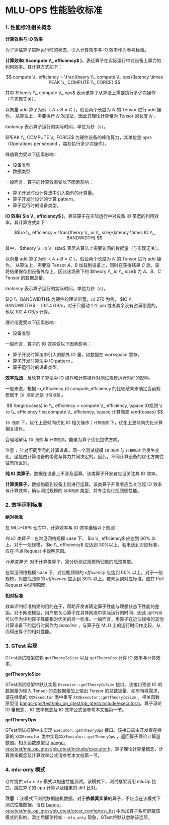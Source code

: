 # MLU-OPS 性能验收标准

### 1. 性能标准相关概念

**计算效率与 IO 效率**

为了评估算子实际运行时的状态，引入计算效率与 IO 效率作为参考标准。

**计算效率( $compute \\_ efficiency$ )**，表征算子在实际运行中对设备上算力的利用效率。其计算方式如下：

$$
compute \\_ efficiency = \frac{theory \\_ compute \\_ ops}{latency \times PEAK \\_ COMPUTE \\_ FORCE}
$$

其中 $theory \\_ compute \\_ ops$ 表示该算子从算法上需要执行多少次操作（与实现无关）。

以向量 add 算子为例（ $A+B=C$ ）。假设两个长度为 $N$ 的 Tensor 进行 add 操作。 从算法上，需要执行 $N$ 次加法，因此其理论计算量为 Tensor 的长度 $N$ 。

$lantency$ 表示算子运行的实际时间，单位为秒（s）。

$PEAK \\_ COMPUTE \\_ FORCE$ 为硬件设备的峰值算力，其单位是 op/s（Operations per second ，每秒执行多少次操作）。

峰值算力受以下因素影响：

- 设备类型
- 数据类型

一般而言，算子的计算效率受以下因素影响：

- 算子开发时设计算法中引入额外的计算量。
- 算子开发时设计的计算 pattern。
- 算子运行时的设备类型。

**IO 效率( $io \\_ efficiency$ )**，表征算子在实际运行中对设备 IO 带宽的利用效率。其计算方式如下：

$$
io \\_ efficiency = \frac{theory \\_ io \\_ size}{latency \times IO \\_ BANDWIDTH}
$$

其中， $theory \\_ io \\_ size$ 表示从算法上需要访问的数据量（与实现无关）。

以向量 add 算子为例（ $A+B=C$ ）。假设两个长度为 $N$ 的 Tensor 进行 add 操作。 从算法上，需要将 Tensor $A、B$ 加载到设备上，同时在获得结果 $C$ 后，需将结果保存到设备外存上。因此该场景下的 $theory \\_ io \\_ size$ 为 $A、B、C$ Tensor 的数据总量。

$lantency$ 表示算子运行的实际时间，单位为秒（s）。

$IO \\_ BANDWIDTH$ 为硬件的理论带宽，以 270 为例， $IO \\_ BANDWIDTH$ = 102.4 GB/s，对于只启动 1 个 job 或者其余没有占满带宽的，也以 102.4 GB/s 计算。

理论带宽受以下因素影响：

- 设备类型

一般而言，算子的 IO 效率受以下因素影响：

- 算子开发时算法中引入的额外 IO 量，如数据在 workspace 暂存。
- 算子开发时算法中 IO pattern 。
- 算子运行时的设备类型。

**效率瓶颈**，反映算子算法中 IO 操作和计算操作对测试规模运行时间的影响。

一般来说，根据 io_efficiency 和 compute_efficiency 的比较结果来确定当前规模属于 `IO 瓶颈` 还是 `计算瓶颈` 。

$$
\begin{cases}
io \\_ efficiency > compute \\_ efficiency, \space IO瓶颈 \\
io \\_ efficiency \leq compute \\_ efficiency, \space 计算瓶颈
\end{cases}
$$

`IO 瓶颈` 下，优化上更倾向优化 IO 相关操作；`计算瓶颈` 下，优化上更倾向优化计算相关操作。

合理地解读 `IO 瓶颈` 与 `计算瓶颈`，能够为算子优化提供方向。

注意： 针对不同型号的计算设备，同一个测试规模 `IO 瓶颈` 与 `计算瓶颈` 会发生变化，这是由计算设备的带宽与算力共同决定的。因此，不同计算设备的优化方向往往有所区别。

**纯 IO 类算子**，数据在设备上不涉及运算。该类算子开发者应当关注其 IO 效率。

**计算类算子**，数据加载到设备上后进行运算。该类算子开发者应当关注起 IO 效率与计算效率，确认测试规模的 `效率瓶颈` 类型，并专注优化瓶颈侧性能。

### 2. 效率评判标准

**绝对标准**

在 MLU-OPS 仓库中，计算效率与 IO 效率遵循以下规则：

*纯 IO 类算子*：在常见网络规模 case 下， $io \\_ efficiency$ 应达到 60% 以上。对于一般规模， $io \\_ efficiency$ 应达到 30%以上。若未达到对应标准，应在 Pull Request 中说明原因。

*计算类算子*: 对于计算类算子，需分析测试规模所归属的瓶颈类型。

在常见网络规模 case 下，对应瓶颈侧的 $efficiency$ 应达到 60% 以上。对于一般规模，对应瓶颈侧的 $efficiency$ 应达到 30% 以上。若未达到对应标准，应在 Pull Request 中说明原因。

**相对标准**

效率评判标准构建的目的在于，帮助开发者确定算子性能与理想状态下性能的差距。对于网络模型，用户更关心算子在具体网络中实际运行的时间，因此 `运行时间` 可以作为评判算子性能相对优劣的另一标准。一般而言，用算子在近似规格的其他计算设备下的运行时间作为 $baseline$ ，与算子在 MLU 上的运行时间作比较，从而得出算子的相对性能。

### 3. GTest 实现

GTest测试框架依赖 `getTheoryIoSize` 以及 `getTheoryOps` 计算 IO 效率与计算效率。

**getTheoryIoSize**

GTest测试框架中默认实现 `Executor::getTheoryIoSize` 接口。该接口预设 IO 的数据量为输入 Tensor 的总数据量加上输出 Tensor 的总数据量，如有特殊需求，请在继承的 `XXXExecutor` 类中重写 `XXXExecutor::getTheoryIoSize` 。相关函数原型见 [bangc-ops/test/mlu_op_gtest/pb_gtest/include/executor.h](https://github.com/Cambricon/mlu-ops/blob/master/bangc-ops/test/mlu_op_gtest/pb_gtest/include/executor.h)。算子理论 IO 量概念、 IO 效率概念及 IO 效率公式请参考本文档第一节。

**getTheoryOps**

GTest测试框架中未实现 `Executor::getTheoryOps` 接口。该接口需由开发者在继承的 `XXXExecutor` 类中实现`XXXExecutor::getTheoryOps` ，返回算子理论计算量数值。相关函数原型见 [bangc-ops/test/mlu_op_gtest/pb_gtest/include/executor.h](https://github.com/Cambricon/mlu-ops/blob/master/bangc-ops/test/mlu_op_gtest/pb_gtest/include/executor.h)。算子理论计算量概念、计算效率概念及计算效率公式请参考本文档第一节。

### 4. mlu-only 模式

仓库提供 `mlu-only` 模式以加速性能测试。该模式下，测试框架调用 mluOp 接口，跳过算子的 cpu 计算以及结果的 diff 比对。

**注意** ：该模式下测试数据随机数据。对于**依赖真实值**的算子，不应当在该模式下测试性能数据，请在 [bangc-ops/test/mlu_op_gtest/pb_gtest/gtest_config/test_list](https://github.com/Cambricon/mlu-ops/blob/master/bangc-ops/test/mlu_op_gtest/pb_gtest/gtest_config/test_list) 中添加算子名可屏蔽该模式的影响。添加后即使传如 `--mlu_only` 现象，GTest将默认忽略该选项。
